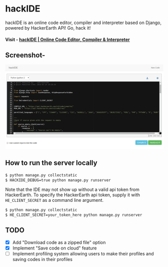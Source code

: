 # hackIDE

hackIDE is an online code editor, compiler and interpreter based on Django, powered by HackerEarth API! Go, hack it!

#### Visit - [hackIDE | Online Code Editor, Compiler & Interpreter](http://hackide.herokuapp.com)


## Screenshot- 
![Screenshot for HackIDE](/hackIDE/static/hackIDE/img/screenshot.png?raw=true "Screenshot for HackIDE")

## How to run the server locally

```
$ python manage.py collectstatic
$ HACKIDE_DEBUG=true python manage.py runserver
```

Note that the IDE may not show up without a valid api token from HackerEarth. To specify the HackerEarth api token, supply it with ```HE_CLIENT_SECRET``` as a command line argument.

```
$ python manage.py collectstatic
$ HE_CLIENT_SECRET=your_token_here python manage.py runserver
```

## TODO
 - [x] Add "Download code as a zipped file" option
 - [x] Implement "Save code on cloud" feature
 - [ ] Implement profiling system allowing users to make their profiles and saving codes in their profiles
